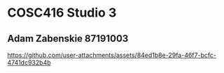 # COSC416 Studio 3
## Adam Zabenskie 87191003


https://github.com/user-attachments/assets/84ed1b8e-29fa-46f7-bcfc-4741dc932b4b


